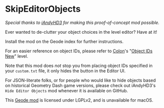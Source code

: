# SkipEditorObjects

*Special thanks to [iAndyHD3](https://github.com/iAndyHD3) for making this proof-of-concept mod possible.*

Ever wanted to de-clutter your object choices in the level editor? Have at it!

Install the mod on the Geode index for further instructions.

For an easier reference on object IDs, please refer to [Colon](https://gdbrowser.com/u/106255)'s "[Object IDs New](https://gdbrowser.com/99784974)" level.

Note that this mod does *not* stop you from placing object IDs specified in your `custom.txt` file, it only hides the button in the Editor UI.

For JSON-literate folks, or for people who would like to hide objects based on historical Geometry Dash game versions, please check out iAndyHD3's `Hide Editor Objects` mod whenever it is available on GitHub.

This [Geode mod](https://geode-sdk.org) is licensed under LGPLv2, and is unavailable for macOS.